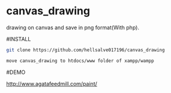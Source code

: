 # canvas_drawing
drawing on canvas and save in png format(With php).

#INSTALL
```sh
git clone https://github.com/hellsalve017196/canvas_drawing 

move canvas_drawing to htdocs/www folder of xampp/wampp
```
#DEMO

http://www.agatafeedmill.com/paint/
